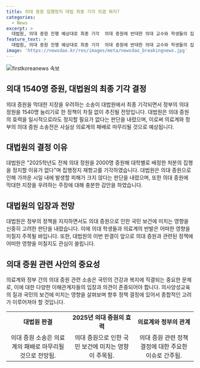 ```yaml
---
title: 의대 증원 집행정지 대법 최종 기각 의겸 뭐지?
categories:
  - News
excerpt: >
  대법원, 의대 증원 진행 예상대로 최종 기각  의대 증원에 반대한 의대 교수와 학생들의 집행정지 신청이 대법원에서 기각되면서, 정부의 1540명 증원 정책은 예정대로 진행될 전망이다. 대법원은 의대 증원이 국민 보건에 막대한 영향을 미칠 우려가 있다며 집행정지를 기각하고, 의료계의 패배가 예상된다. 이에 따라 의료계와 정부 간 의대 증원 소송전은 사실상 결론이 날 것으로 보인다.
feature_text: >
  대법원, 의대 증원 진행 예상대로 최종 기각  의대 증원에 반대한 의대 교수와 학생들의 집행정지 신청이 대법원에서 기각되면서, 정부의 1540명 증원 정책은 예정대로 진행될 전망이다. 대법원은 의대 증원이 국민 보건에 막대한 영향을 미칠 우려가 있다며 집행정지를 기각하고, 의료계의 패배가 예상된다. 이에 따라 의료계와 정부 간 의대 증원 소송전은 사실상 결론이 날 것으로 보인다.
image: 'https://newsdao.kr/res/images/meta/newsdao_breakingnews.jpg'
---
```


<p><img src="https://newsdao.kr/res/images/meta/newsdao_breakingnews.jpg" alt="firstkoreanews 속보" /></p>

<h2 data-ke-size="size26">의대 1540명 증원, 대법원의 최종 기각 결정</h2>

<p data-ke-size="size16">의대 증원을 막대한 지장을 우려하는 소송이 대법원에서 최종 기각되면서 정부의 의대 정원을 1540명 늘리기로 한 정책이 차질 없이 추진될 전망입니다. 대법원은 의대 증원의 효력을 일시적으로라도 정지할 필요가 없다는 판단을 내렸으며, 이로써 의료계와 정부의 의대 증원 소송전은 사실상 의료계의 패배로 마무리될 것으로 예상됩니다.</p>

<h2 data-ke-size="size26">대법원의 결정 이유</h2>

<p data-ke-size="size16">대법원은 "2025학년도 전체 의대 정원을 2000명 증원해 대학별로 배정한 처분의 집행을 정지할 이유가 없다"며 집행정지 재항고를 기각하였습니다. 대법원은 의대 증원으로 인해 가까운 시일 내에 발생할 피해가 크지 않다는 판단을 내렸으며, 또한 의대 증원에 막대한 지장을 우려하는 주장에 대해 충분한 감안을 하였습니다.</p>

<h2 data-ke-size="size26">대법원의 입장과 전망</h2>

<p data-ke-size="size16">대법원은 정부의 정책을 지지하면서도 의대 증원으로 인한 국민 보건에 미치는 영향을 신중히 고려한 판단을 내렸습니다. 이에 의대 학생들과 의료계의 반발은 어떠한 영향을 미칠지 주목될 바입니다. 또한, 대법원의 이번 판결이 앞으로 의대 증원과 관련된 정책에 어떠한 영향을 미칠지도 관심이 쏠립니다.</p>

<h2 data-ke-size="size26">의대 증원 관련 사안의 중요성</h2>

<p data-ke-size="size16">의료계와 정부 간의 의대 증원 관련 소송은 국민의 건강과 복지에 직결되는 중요한 문제로, 이에 대한 다양한 이해관계자들의 입장과 의견이 존중되어야 합니다. 의사양성교육의 질과 국민의 보건에 미치는 영향을 살펴보며 향후 정책 결정에 있어서 종합적인 고려가 이루어져야 할 것입니다.</p>

<table>
  <tbody>
    <tr>
      <td style="text-align: center; height: 17px;"><b>대법원 판결</b></td>
      <td style="text-align: center; height: 17px;"><b>2025년 의대 증원의 효력</b></td>
      <td style="text-align: center; height: 17px;"><b>의료계와 정부의 관계</b></td>
    </tr>
    <tr>
      <td style="text-align: center;">의대 증원 소송은 의료계의 패배로 마무리될 것으로 전망됨.</td>
      <td style="text-align: center;">의대 증원으로 인한 국민 보건에 미치는 영향이 주목됨.</td>
      <td style="text-align: center;">의대 증원 관련 정책 결정에 대한 주요한 이슈로 간주됨.</td>
    </tr>
  </tbody>
</table>

